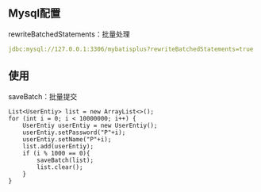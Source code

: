 ## Mysql配置

rewriteBatchedStatements：批量处理

```yml
jdbc:mysql://127.0.0.1:3306/mybatisplus?rewriteBatchedStatements=true
```

## 使用

saveBatch：批量提交

```
List<UserEntiy> list = new ArrayList<>();
for (int i = 0; i < 10000000; i++) {
    UserEntiy userEntiy = new UserEntiy();
    userEntiy.setPassword("P"+i);
    userEntiy.setName("P"+i);
    list.add(userEntiy);
    if (i % 1000 == 0){
        saveBatch(list);
        list.clear();
    }
}
```